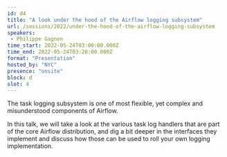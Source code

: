 ```yaml
---
id: d4
title: "A look under the hood of the Airflow logging subsystem"
url: /sessions/2022/under-the-hood-of-the-airflow-logging-subsystem
speakers:
 - Philippe Gagnon
time_start: 2022-05-24T03:00:00.000Z
time_end: 2022-05-24T03:20:00.000Z
format: "Presentation"
hosted_by: "NYC"
presence: "onsite"
block: d
slot: 4
---
```


The task logging subsystem is one of most flexible, yet complex and misunderstood components of Airflow.
 
 
 
 In this talk, we will take a look at the various task log handlers that are part of the core Airflow distribution, and dig a bit deeper in the interfaces they implement and discuss how those can be used to roll your own logging implementation.